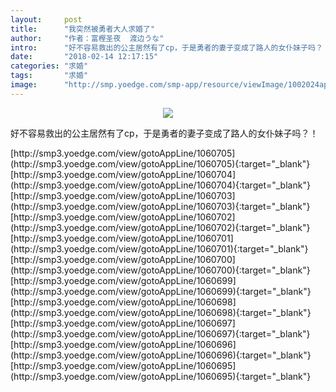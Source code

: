 ```yaml
---
layout:     post
title:      "我突然被勇者大人求婚了"
author:     "作者：富樫圣夜  渡边うな"
intro:      "好不容易救出的公主居然有了cp，于是勇者的妻子变成了路人的女仆妹子吗？！"
date:       "2018-02-14 12:17:15"
categories: "求婚"
tags:       "求婚"
image:      "http://smp.yoedge.com/smp-app/resource/viewImage/1002024appline.png"
---
```

<div style="text-align: center">
<p><img src="http://smp.yoedge.com/smp-app/resource/viewImage/1002024appline.png"/></p>
</div>
<p class="post-meta">
<span>好不容易救出的公主居然有了cp，于是勇者的妻子变成了路人的女仆妹子吗？！</span>
</p>
[http://smp3.yoedge.com/view/gotoAppLine/1060705](http://smp3.yoedge.com/view/gotoAppLine/1060705){:target="_blank"}
[http://smp3.yoedge.com/view/gotoAppLine/1060704](http://smp3.yoedge.com/view/gotoAppLine/1060704){:target="_blank"}
[http://smp3.yoedge.com/view/gotoAppLine/1060703](http://smp3.yoedge.com/view/gotoAppLine/1060703){:target="_blank"}
[http://smp3.yoedge.com/view/gotoAppLine/1060702](http://smp3.yoedge.com/view/gotoAppLine/1060702){:target="_blank"}
[http://smp3.yoedge.com/view/gotoAppLine/1060701](http://smp3.yoedge.com/view/gotoAppLine/1060701){:target="_blank"}
[http://smp3.yoedge.com/view/gotoAppLine/1060700](http://smp3.yoedge.com/view/gotoAppLine/1060700){:target="_blank"}
[http://smp3.yoedge.com/view/gotoAppLine/1060699](http://smp3.yoedge.com/view/gotoAppLine/1060699){:target="_blank"}
[http://smp3.yoedge.com/view/gotoAppLine/1060698](http://smp3.yoedge.com/view/gotoAppLine/1060698){:target="_blank"}
[http://smp3.yoedge.com/view/gotoAppLine/1060697](http://smp3.yoedge.com/view/gotoAppLine/1060697){:target="_blank"}
[http://smp3.yoedge.com/view/gotoAppLine/1060696](http://smp3.yoedge.com/view/gotoAppLine/1060696){:target="_blank"}
[http://smp3.yoedge.com/view/gotoAppLine/1060695](http://smp3.yoedge.com/view/gotoAppLine/1060695){:target="_blank"}


